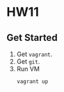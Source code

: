 # HW11

## Get Started

1. Get `vagrant`.
2. Get `git`.
3. Run VM
    ```bash
    vagrant up
    ```
